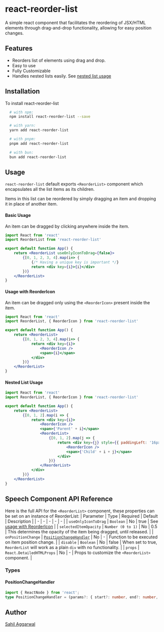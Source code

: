 # react-reorder-list
A simple react component that facilitates the reordering of JSX/HTML elements through drag-and-drop functionality, allowing for easy position changes.
## Features
- Reorders list of elements using drag and drop.
- Easy to use
- Fully Customizable
- Handles nested lists easily. See [nested list usage](#nested-list-usage)
## Installation
To install react-reorder-list
```bash
  # with npm:
  npm install react-reorder-list --save

  # with yarn:
  yarn add react-reorder-list

  # with pnpm:
  pnpm add react-reorder-list

  # with bun:
  bun add react-reorder-list
```
## Usage
`react-reorder-list` default exports `<ReorderList>` component which encapsulates all the list items as its children.

Items in this list can be reordered by simply dragging an item and dropping it in place of another item.
#### Basic Usage
An item can be dragged by clicking anywhere inside the item.
```jsx
import React from 'react'
import ReorderList from 'react-reorder-list'

export default function App() {
    return <ReorderList useOnlyIconToDrag={false}>
        {[0, 1, 2, 3, 4].map(i=> {
            {/* Having a unique key is important */}
            return <div key={i}>{i}</div>
        })}
    </ReorderList>
}
```
#### Usage with ReorderIcon
An item can be dragged only using the `<ReorderIcon>` present inside the item.
```jsx
import React from 'react'
import ReorderList, { ReorderIcon } from 'react-reorder-list'

export default function App() {
    return <ReorderList>
        {[0, 1, 2, 3, 4].map(i=> {
            return <div key={i}>
                <ReorderIcon />
                <span>{i}</span>
            </div>
        })}
    </ReorderList>
}
```
#### Nested List Usage
```jsx
import React from 'react'
import ReorderList, { ReorderIcon } from 'react-reorder-list'

export default function App() {
    return <ReorderList>
        {[0, 1, 2].map(i => {
            return <div key={i}>
                <ReorderIcon />
                <span>{'Parent' + i}</span>
                <ReorderList>
                    {[0, 1, 2].map(j => {
                        return <div key={j} style={{ paddingLeft: '16px' }}>
                            <ReorderIcon />
                            <span>{'Child' + i + j}</span>
                        </div>
                    })}
                </ReorderList>
            </div>
        })}
    </ReorderList>
}
```
## Speech Component API Reference
Here is the full API for the `<ReorderList>` component, these properties can be set on an instance of ReorderList:
| Parameter | Type | Required | Default | Description |
| - | - | - | - | - |
| `useOnlyIconToDrag` | `Boolean` | No | true | See [usage with ReorderIcon](#usage-with-reordericon) |
| `selectedItemOpacity` | `Number (0 to 1)` | No | 0.5 | This determines the opacity of the item being dragged, until released. |
| `onPositionChange` | [`PositionChangeHandler`](#positionchangehandler) | No | - | Function to be executed on item position change. |
| `disable` | `Boolean` | No | false | When set to true, `ReorderList` will work as a plain `div` with no functionality. |
| `props` | `React.DetailedHTMLProps` | No | - | Props to customize the `<ReorderList>` component. |
### Types
#### PositionChangeHandler
```typescript
import { ReactNode } from 'react';
type PositionChangeHandler = (params?: { start?: number, end?: number, oldItems?: ReactNode, newItems?: ReactNode }) => void
```
## Author
[Sahil Aggarwal](https://www.github.com/SahilAggarwal2004)